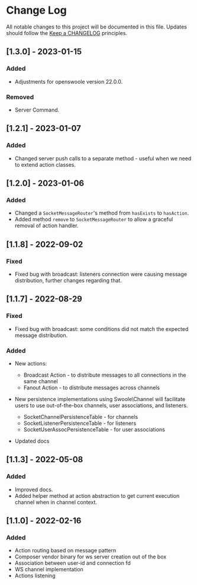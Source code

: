 # Change Log
All notable changes to this project will be documented in this file.
Updates should follow the [Keep a CHANGELOG](https://keepachangelog.com/) principles.

## [1.3.0] - 2023-01-15

### Added

- Adjustments for openswoole version 22.0.0.

### Removed

- Server Command.

## [1.2.1] - 2023-01-07

### Added

- Changed server push calls to a separate method - useful when we need to extend action classes.

## [1.2.0] - 2023-01-06

### Added

- Changed a `SocketMessageRouter`'s method from `hasExists` to `hasAction`.
- Added method `remove` to `SocketMessageRouter` to allow a graceful removal of action handler.

## [1.1.8] - 2022-09-02

### Fixed

- Fixed bug with broadcast: listeners connection were causing message distribution, further changes regarding that.


## [1.1.7] - 2022-08-29

### Fixed

- Fixed bug with broadcast: some conditions did not match the expected message distribution.

### Added

- New actions:
    - Broadcast Action - to distribute messages to all connections in the same channel
    - Fanout Action - to distribute messages across channels

- New persistence implementations using Swoole\Channel will facilitate users to use out-of-the-box channels, user associations, and listeners.
    - SocketChannelPersistenceTable - for channels
    - SocketListenerPersistenceTable - for listeners
    - SocketUserAssocPersistenceTable - for user associations

- Updated docs

## [1.1.3] - 2022-05-08

### Added

- Improved docs.
- Added helper method at action abstraction to get current execution channel when in channel context.

## [1.1.0] - 2022-02-16

### Added

- Action routing based on message pattern
- Composer vendor binary for ws server creation out of the box
- Association between user-id and connection fd
- WS channel implementation
- Actions listening
